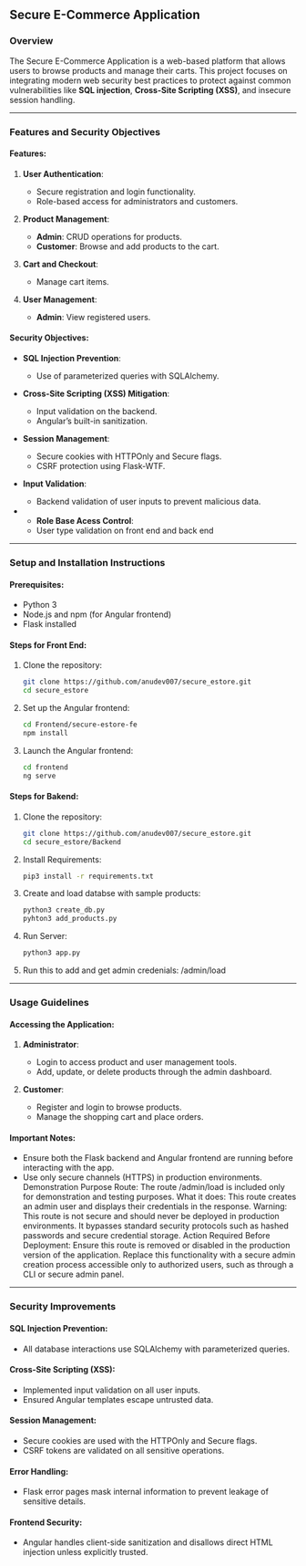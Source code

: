 

## **Secure E-Commerce Application**  
### **Overview**  
The Secure E-Commerce Application is a web-based platform that allows users to browse products and manage their carts. This project focuses on integrating modern web security best practices to protect against common vulnerabilities like **SQL injection**, **Cross-Site Scripting (XSS)**, and insecure session handling.  

---

### **Features and Security Objectives**  

#### **Features**:  
1. **User Authentication**:  
   - Secure registration and login functionality.  
   - Role-based access for administrators and customers.  

2. **Product Management**:  
   - **Admin**: CRUD operations for products.  
   - **Customer**: Browse and add products to the cart.  

3. **Cart and Checkout**:  
   - Manage cart items.   

4. **User Management**:  
   - **Admin**: View registered users.  

#### **Security Objectives**:  
- **SQL Injection Prevention**:  
   - Use of parameterized queries with SQLAlchemy.  

- **Cross-Site Scripting (XSS) Mitigation**:  
   - Input validation on the backend.  
   - Angular’s built-in sanitization.  

- **Session Management**:  
   - Secure cookies with HTTPOnly and Secure flags.  
   - CSRF protection using Flask-WTF.  

- **Input Validation**:  
   - Backend validation of user inputs to prevent malicious data.
- - **Role Base Acess Control**:  
   - User type validation on front end and back end  

---

### **Setup and Installation Instructions**  

#### **Prerequisites**:  
- Python 3
- Node.js and npm (for Angular frontend)  
- Flask installed  

#### **Steps for Front End**:  
1. Clone the repository:  
   ```bash  
   git clone https://github.com/anudev007/secure_estore.git 
   cd secure_estore  
   ```  
2. Set up the Angular frontend:  
   ```bash  
   cd Frontend/secure-estore-fe
   npm install  
   ``` 
3. Launch the Angular frontend:  
   ```bash  
   cd frontend  
   ng serve  
   ```
#### **Steps for Bakend**:  
1. Clone the repository:  
   ```bash  
   git clone https://github.com/anudev007/secure_estore.git 
   cd secure_estore/Backend 
   ```   
2. Install Requirements:  
   ```bash  
   pip3 install -r requirements.txt 
   ```  
3. Create and load databse with sample products:  
   ```bash  
   python3 create_db.py
   pyhton3 add_products.py
   ```
4. Run Server:
     ```bash  
   python3 app.py
     ```
5. Run this to add and get admin credenials:
   <local>/admin/load

---

### **Usage Guidelines**  

#### **Accessing the Application**:  
1. **Administrator**:  
   - Login to access product and user management tools.  
   - Add, update, or delete products through the admin dashboard.  

2. **Customer**:  
   - Register and login to browse products.  
   - Manage the shopping cart and place orders.  

#### **Important Notes**:  
- Ensure both the Flask backend and Angular frontend are running before interacting with the app.  
- Use only secure channels (HTTPS) in production environments.
Demonstration Purpose Route:
The route <local>/admin/load is included only for demonstration and testing purposes.
What it does: This route creates an admin user and displays their credentials in the response.
Warning:
This route is not secure and should never be deployed in production environments.
It bypasses standard security protocols such as hashed passwords and secure credential storage.
Action Required Before Deployment:
Ensure this route is removed or disabled in the production version of the application.
Replace this functionality with a secure admin creation process accessible only to authorized users, such as through a CLI or secure admin panel.
---

### **Security Improvements**  

#### **SQL Injection Prevention**:  
- All database interactions use SQLAlchemy with parameterized queries.  

#### **Cross-Site Scripting (XSS)**:  
- Implemented input validation on all user inputs.  
- Ensured Angular templates escape untrusted data.  

#### **Session Management**:  
- Secure cookies are used with the HTTPOnly and Secure flags.  
- CSRF tokens are validated on all sensitive operations.  

#### **Error Handling**:  
- Flask error pages mask internal information to prevent leakage of sensitive details.  

#### **Frontend Security**:  
- Angular handles client-side sanitization and disallows direct HTML injection unless explicitly trusted.  

